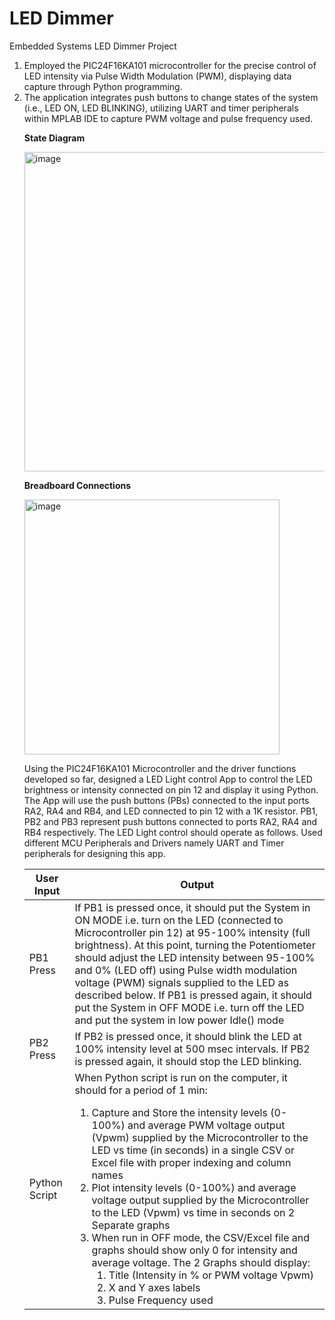 # LED Dimmer
Embedded Systems LED Dimmer Project

<ol><li>Employed the PIC24F16KA101 microcontroller for the precise control of LED intensity via Pulse Width Modulation (PWM), displaying data capture through Python programming.</li>
<li>The application integrates push buttons to change states of the system (i.e., LED ON, LED BLINKING), utilizing UART and timer peripherals within MPLAB IDE to capture PWM voltage and pulse frequency used.</li>

**State Diagram**

<img width="511" alt="image" src="https://github.com/zahwafatima/LEDdimmer/assets/95236604/ccbda479-d89d-45e3-83c8-de59ede90859">


**Breadboard Connections**

<img width="408" alt="image" src="https://github.com/zahwafatima/LEDdimmer/assets/95236604/68522839-75b1-4efa-a747-2fb6438b0150">


Using the PIC24F16KA101 Microcontroller and the driver functions developed so far, designed a LED Light control App to control the LED brightness or intensity connected on pin 12 and display it using Python. The App will use the push buttons (PBs) connected to the input ports RA2, RA4 and RB4, and LED connected to pin 12 with a 1K resistor.
PB1, PB2 and PB3 represent push buttons connected to ports RA2, RA4 and RB4 respectively. The
LED Light control should operate as follows. Used different MCU Peripherals and Drivers namely UART and Timer peripherals for designing this app.

| User Input    | Output |
| ------------- | ------ |
| PB1 Press  | If PB1 is pressed once, it should put the System in ON MODE i.e. turn on the LED (connected to Microcontroller pin 12) at 95-100% intensity (full brightness). At this point, turning the Potentiometer should adjust the LED intensity between 95-100% and 0% (LED off) using Pulse width modulation voltage (PWM) signals supplied to the LED as described below. If PB1 is pressed again, it should put the System in OFF MODE i.e. turn off the LED and put the system in low power Idle() mode   |
| PB2 Press | If PB2 is pressed once, it should blink the LED at 100% intensity level at 500 msec intervals. If PB2 is pressed again, it should stop the LED blinking. |
| Python Script | When Python script is run on the computer, it should for a period of 1 min: <ol><li>Capture and Store the intensity levels (0-100%) and average PWM voltage output (Vpwm) supplied by the Microcontroller to the LED vs time (in seconds) in a single CSV or Excel file with proper indexing and column names</li> <li>Plot intensity levels (0-100%) and average voltage output supplied by the Microcontroller to the LED (Vpwm) vs time in seconds on 2 Separate graphs</li> <li>When run in OFF mode, the CSV/Excel file and graphs should show only 0 for intensity and average voltage. The 2 Graphs should display: <ol><li>Title (Intensity in % or PWM voltage Vpwm)</li> <li>X and Y axes labels</li> <li>Pulse Frequency used</li></li></ol> |







